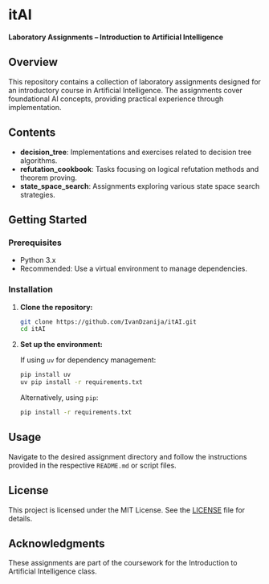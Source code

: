 # itAI

**Laboratory Assignments – Introduction to Artificial Intelligence**

## Overview

This repository contains a collection of laboratory assignments designed for an introductory course in Artificial Intelligence.
The assignments cover foundational AI concepts, providing practical experience through implementation.

## Contents

- **decision_tree**: Implementations and exercises related to decision tree algorithms.
- **refutation_cookbook**: Tasks focusing on logical refutation methods and theorem proving.
- **state_space_search**: Assignments exploring various state space search strategies.

## Getting Started

### Prerequisites

- Python 3.x
- Recommended: Use a virtual environment to manage dependencies.

### Installation

1. **Clone the repository:**

   ```bash
   git clone https://github.com/IvanDzanija/itAI.git
   cd itAI
   ```

2. **Set up the environment:**

   If using `uv` for dependency management:

   ```bash
   pip install uv
   uv pip install -r requirements.txt
   ```

   Alternatively, using `pip`:

   ```bash
   pip install -r requirements.txt
   ```

## Usage

Navigate to the desired assignment directory and follow the instructions provided in the respective `README.md` or script files.

## License

This project is licensed under the MIT License. See the [LICENSE](LICENSE) file for details.

## Acknowledgments

These assignments are part of the coursework for the Introduction to Artificial Intelligence class.
